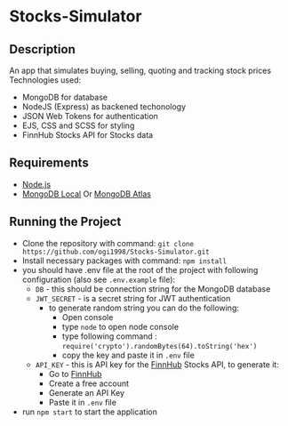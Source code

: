 # Stocks-Simulator
## Description
An app that simulates buying, selling, quoting and tracking stock prices
Technologies used:
- MongoDB for database
- NodeJS (Express) as backened techonology
- JSON Web Tokens for authentication
- EJS, CSS and SCSS for styling
- FinnHub Stocks API for Stocks data

## Requirements
  - [Node.js](https://nodejs.org/en/download)
  - [MongoDB Local](https://www.mongodb.com/try/download/community) Or [MongoDB Atlas](https://www.mongodb.com/cloud/atlas/register)

## Running the Project
- Clone the repository with command: `git clone https://github.com/ogi1998/Stocks-Simulator.git`
- Install necessary packages with command: `npm install`
- you should have .env file at the root of the project with following configuration (also see `.env.example` file):
  - `DB` - this should be connection string for the MongoDB database
  - `JWT_SECRET` - is a secret string for JWT authentication
    - to generate random string you can do the following:
      - Open console
      - type `node` to open node console
      - type following command : ``require('crypto').randomBytes(64).toString('hex')``
      - copy the key and paste it in `.env` file
  - `API_KEY` - this is API key for the [FinnHub](https://finnhub.io/dashboard) Stocks API, to generate it:
    - Go to [FinnHub](dashboard)
    - Create a free account
    - Generate an API Key
    - Paste it in `.env` file
- run `npm start` to start the application
